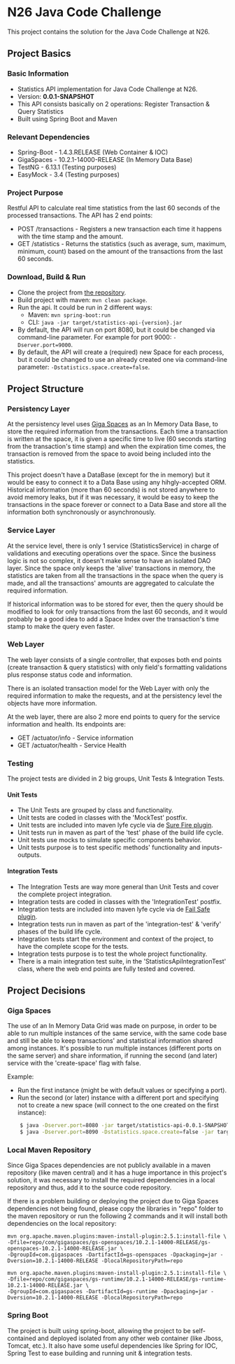 # N26 Java Code Challenge #

This project contains the solution for the Java Code Challenge at N26.

## Project Basics ##

### Basic Information ###

* Statistics API implementation for Java Code Challenge at N26.
* Version: **0.0.1-SNAPSHOT**
* This API consists basically on 2 operations: Register Transaction & Query Statistics
* Built using Spring Boot and Maven

### Relevant Dependencies ###

* Spring-Boot - 1.4.3.RELEASE (Web Container & IOC)
* GigaSpaces - 10.2.1-14000-RELEASE (In Memory Data Base)
* TestNG - 6.13.1 (Testing purposes)
* EasyMock - 3.4 (Testing purposes)

### Project Purpose ###

Restful API to calculate real time statistics from the last 60 seconds of the processed transactions. The API has 2 end points:
* POST /transactions - Registers a new transaction each time it happens with the time stamp and the amount.
* GET /statistics - Returns the statistics (such as average, sum, maximum, minimum, count) based on the amount of the transactions from the last 60 seconds.

### Download, Build & Run ###

* Clone the project from [the repository](https://github.com/saas-0326/n26-code-challenge).
* Build project with maven: `mvn clean package`.
* Run the api. It could be run in 2 different ways:
  - Maven: `mvn spring-boot:run`
  - CLI: `java -jar target/statistics-api-{version}.jar`
* By default, the API will run on port 8080, but it could be changed via command-line parameter. For example for port 9000: `-Dserver.port=9000`.
* By default, the API will create a (required) new Space for each process, but it could be changed to use an already created one via command-line parameter: `-Dstatistics.space.create=false`.

## Project Structure ##

### Persistency Layer ###

At the persistency level uses [Giga Spaces](https://www.gigaspaces.com/) as an In Memory Data Base, to store the required information from the transactions. Each time a transaction is written at the space, it is given a specific time to live (60 seconds starting from the transaction's time stamp) and when the expiration time comes, the transaction is removed from the space to avoid being included into the statistics.

This project doesn't have a DataBase (except for the in memory) but it would be easy to connect it to a Data Base using any hihgly-accepted ORM.
Historical information (more than 60 seconds) is not stored anywhere to avoid memory leaks, but if it was necessary, it would be easy to keep the transactions in the space forever or connect to a Data Base and store all the information both synchronously or asynchronously.

### Service Layer ###

At the service level, there is only 1 service (StatisticsService) in charge of validations and executing operations over the space. Since the business logic is not so complex, it doesn't make sense to have an isolated DAO layer.
Since the space only keeps the 'alive' transactions in memory, the statistics are taken from all the transactions in the space when the query is made, and all the transactions' amounts are aggregated to calculate the required information.

If historical information was to be stored for ever, then the query should be modified to look for only transactions from the last 60 seconds, and it would probably be a good idea to add a Space Index over the transaction's time stamp to make the query even faster.

### Web Layer ###

The web layer consists of a single controller, that exposes both end points (create transaction & query statistics) with only field's formatting validations plus response status code and information.

There is an isolated transaction model for the Web Layer with only the required information to make the requests, and at the persistency level the objects have more information.

At the web layer, there are also 2 more end points to query for the service information and health. Its endpoints are:
* GET /actuator/info - Service information
* GET /actuator/health - Service Health

### Testing ###

The project tests are divided in 2 big groups, Unit Tests & Integration Tests.

#### Unit Tests ###

- The Unit Tests are grouped by class and functionality.
- Unit tests are coded in classes with the 'MockTest' postfix.
- Unit tests are included into maven lyfe cycle via de [Sure Fire plugin](https://maven.apache.org/surefire/maven-surefire-plugin/).
- Unit tests run in maven as part of the 'test' phase of the build life cycle.
- Unit tests use mocks to simulate specific components behavior.
- Unit tests purpose is to test specific methods' functionality and inputs-outputs.

#### Integration Tests ###

- The Integration Tests are way more general than Unit Tests and cover the complete project integration.
- Integration tests are coded in classes with the 'IntegrationTest' postfix.
- Integration tests are included into maven lyfe cycle via de [Fail Safe plugin](https://maven.apache.org/surefire/maven-failsafe-plugin/).
- Integration tests run in maven as part of the 'integration-test' & 'verify' phases of the build life cycle.
- Integration tests start the environment and context of the project, to have the complete scope for the tests.
- Integration tests purpose is to test the whole project functionality.
- There is a main integration test suite, in the 'StatisticsApiIntegrationTest' class, where the web end points are fully tested and covered.

## Project Decisions ##

### Giga Spaces ###

The use of an In Memory Data Grid was made on purpose, in order to be able to run multiple instances of the same service, with the same code base and still be able to keep transactions' and statistical information shared among instances. It's possible to run multiple instances (different ports on the same server) and share information, if running the second (and later) service with the 'create-space' flag with false.

Example:
* Run the first instance (might be with default values or specifying a port).
* Run the second (or later) instance with a different port and specifying not to create a new space (will connect to the one created on the first instance):

```bash
    $ java -Dserver.port=8080 -jar target/statistics-api-0.0.1-SNAPSHOT.jar
    $ java -Dserver.port=8090 -Dstatistics.space.create=false -jar target/statistics-api-0.0.1-SNAPSHOT.jar
```

### Local Maven Repository ###

Since Giga Spaces dependencies are not publicly available in a maven repository (like maven central) and it has a huge importance in this project's solution, it was necessary to install the required dependencies in a local repository and thus, add it to the source code repository.

If there is a problem building or deploying the project due to Giga Spaces dependencies not being found, please copy the libraries in "repo" folder to the maven repository or run the following 2 commands and it will install both dependencies on the local repository:

    mvn org.apache.maven.plugins:maven-install-plugin:2.5.1:install-file \
    -Dfile=repo/com/gigaspaces/gs-openspaces/10.2.1-14000-RELEASE/gs-openspaces-10.2.1-14000-RELEASE.jar \
    -DgroupId=com.gigaspaces -DartifactId=gs-openspaces -Dpackaging=jar -Dversion=10.2.1-14000-RELEASE -DlocalRepositoryPath=repo

    mvn org.apache.maven.plugins:maven-install-plugin:2.5.1:install-file \
    -Dfile=repo/com/gigaspaces/gs-runtime/10.2.1-14000-RELEASE/gs-runtime-10.2.1-14000-RELEASE.jar \
    -DgroupId=com.gigaspaces -DartifactId=gs-runtime -Dpackaging=jar -Dversion=10.2.1-14000-RELEASE -DlocalRepositoryPath=repo

### Spring Boot ###

The project is built using spring-boot, allowing the project to be self-contained and deployed isolated from any other web container (like Jboss, Tomcat, etc.). It also have some useful dependencies like Spring for IOC, Spring Test to ease building and running unit & integration tests.


